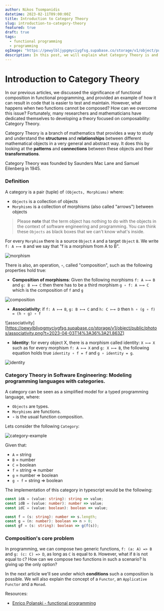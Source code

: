 ```yaml
---
author: Nikos Tsompanidis
datetime: 2023-02-11T09:00:00Z
title: Introduction to Category Theory
slug: introduction-to-category-theory
featured: true
draft: true
tags:
  - functional programming
  - programming
ogImage: "https://pewylbljypgmyciygfsg.supabase.co/storage/v1/object/public/photos/nikos-tsompanidis-blog-ogImage.webp"
description: In this post, we will explain what Category Theory is and why this branch of mathematics is so important for the functional programming paradigm.
---
```


# Introduction to Category Theory

In our previous articles, we discussed the significance of functional composition in functional programming, and provided an example of how it can result in code that is easier to test and maintain. However, what happens when two functions cannot be composed? How can we overcome this issue? Fortunately, many researchers and mathematicians have dedicated themselves to developing a theory focused on composability: Category Theory.

Category Theory is a branch of mathematics that provides a way to study and understand the **structures** and **relationships** between different mathematical objects in a very general and abstract way. It does this by looking at the **patterns** and **connections** between these objects and their **transformations**.

Category Theory was founded by Saunders Mac Lane and Samuel Eilenberg in 1945.

### Definition

A category is a pair (tuple) of `(Objects, Morphisms)` where:

- `Objects` is a collection of objects
- `Morphisms` is a collection of morphisms (also called "arrows") between objects

> Please **note** that the term object has nothing to do with the objects in the context of software engineering and programming. You can think these `Objects` as black boxes that we can't know what's inside.

For every `Morphism` there is a source `Object` `A` and a target `Object` `B`.
We write `f: A ⟼ B` and we say that "f is a morphism from A to B".

![morphism](https://pewylbljypgmyciygfsg.supabase.co/storage/v1/object/public/photos/morphism.png?t=2023-04-03T14%3A31%3A40.383Z)

There is also, an operation, `∘`, called "composition", such as the following properties hold true:

- **Composition of morphisms**: Given the following morphisms `f: A ⟼ B` and `g: B ⟼ C` then there has to be a third morphism `g ∘ f: A ⟼ C` which is the composition of `f` and `g`

![composition](https://pewylbljypgmyciygfsg.supabase.co/storage/v1/object/public/photos/composition.png?t=2023-04-03T14%3A36%3A26.403Z)

- **Associativity**: if `f: A ⟼ B`, `g: B ⟼ C` and `h: C ⟼ D` then `h ∘ (g ∘ f) = (h ∘ g) ∘ f`

![associativity][https://pewylbljypgmyciygfsg.supabase.co/storage/v1/object/public/photos/associativity.png?t=2023-04-03T14%3A36%3A21.863Z]

- **Identity**: for every object X, there is a morphism called identity: `X ⟼ X` such as for every morphism `f: A ⟼ X` and `g: X ⟼ B`, the following equation holds true `identity ∘ f = f` and `g ∘ identity = g`.

![identity](https://pewylbljypgmyciygfsg.supabase.co/storage/v1/object/public/photos/identity.png?t=2023-04-03T14%3A37%3A18.641Z)

### Category Theory in Software Engineering: Modeling programming languages with categories.

A category can be seen as a simplified model for a typed programming language, where:

- `Objects` are types.
- `Morphisms` are functions.
- `∘` is the usual function composition.

Lets consider the following `Category`:

![category-example](https://pewylbljypgmyciygfsg.supabase.co/storage/v1/object/public/photos/category.png?t=2023-04-03T14%3A44%3A24.394Z)

Given that:

- `A` = string
- `B` = number
- `C` = boolean
- `f` = string => number
- `g` = number => boolean
- `g ∘ f` = string => boolean

The implementation of this category in typescript would be the following:

```ts
const idA = (value: string): string => value;
const idB = (value: number): number => value;
const idC = (value: boolean): boolean => value;

const f = (s: string): number => s.length;
const g = (n: number): boolean => n > 0;
const gf = (s: string): boolean => g(f(s));
```

### Composition's core problem

In programming, we can compose two generic functions, `f: (a: A) => B` and `g: (c: C) => D`, as long as `C` is equal to `B`. However, what if `B` is not equal to `C`? How can we compose two functions in such a scenario? Is giving up the only option?

In the next article we'll see under which **conditions** such a composition is possible. We will also explain the concept of a `Functor`, an `Applicative Functor` and a `Monad`.

Resources:

- [Enrico Polanski - functional programming](https://github.com/enricopolanski/functional-programming)
